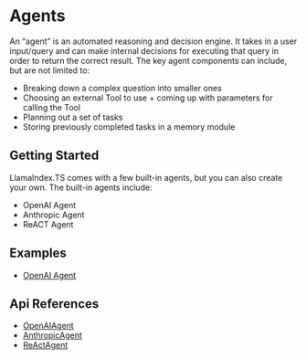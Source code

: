 # Agents

An “agent” is an automated reasoning and decision engine. It takes in a user input/query and can make internal decisions for executing that query in order to return the correct result. The key agent components can include, but are not limited to:

- Breaking down a complex question into smaller ones
- Choosing an external Tool to use + coming up with parameters for calling the Tool
- Planning out a set of tasks
- Storing previously completed tasks in a memory module

## Getting Started

LlamaIndex.TS comes with a few built-in agents, but you can also create your own. The built-in agents include:

- OpenAI Agent
- Anthropic Agent
- ReACT Agent

## Examples

- [OpenAI Agent](../../examples/agent.mdx)

## Api References

- [OpenAIAgent](../../api/classes/OpenAIAgent.md)
- [AnthropicAgent](../../api/classes/AnthropicAgent.md.md)
- [ReActAgent](../../api/classes/ReActAgent.md)
